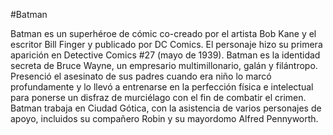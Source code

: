 #Batman

Batman es un superhéroe de cómic co-creado por el artista Bob Kane y el escritor Bill Finger y publicado por DC Comics. El personaje hizo su primera aparición en Detective Comics 
#27 (mayo de 1939). Batman es la identidad secreta de Bruce Wayne, un empresario multimillonario, galán y filántropo. 
Presenció el asesinato de sus padres cuando era niño lo marcó profundamente y lo llevó a entrenarse en la perfección física e intelectual para ponerse un disfraz de murciélago 
con el fin de combatir el crimen. Batman trabaja en Ciudad Gótica, con la asistencia de varios personajes de apoyo, incluidos su compañero Robin y su mayordomo Alfred Pennyworth.
